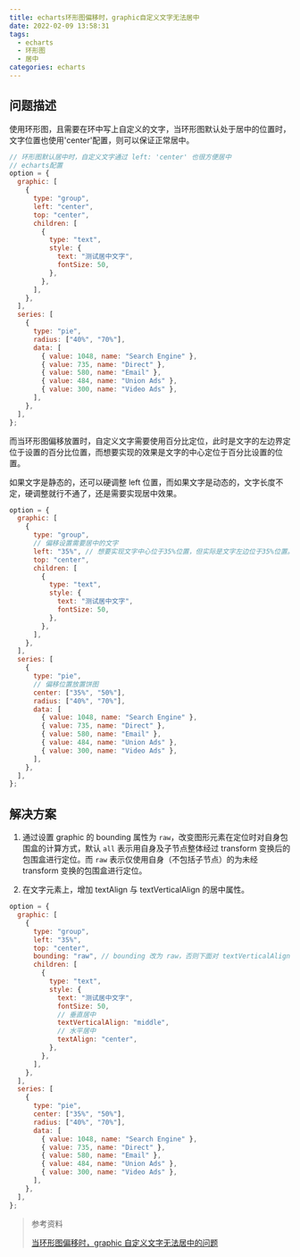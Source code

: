 ```yaml
---
title: echarts环形图偏移时，graphic自定义文字无法居中
date: 2022-02-09 13:58:31
tags:
  - echarts
  - 环形图
  - 居中
categories: echarts
---
```


## 问题描述

使用环形图，且需要在环中写上自定义的文字，当环形图默认处于居中的位置时，文字位置也使用'center'配置，则可以保证正常居中。

```js
// 环形图默认居中时，自定义文字通过 left: 'center' 也很方便居中
// echarts配置
option = {
  graphic: [
    {
      type: "group",
      left: "center",
      top: "center",
      children: [
        {
          type: "text",
          style: {
            text: "测试居中文字",
            fontSize: 50,
          },
        },
      ],
    },
  ],
  series: [
    {
      type: "pie",
      radius: ["40%", "70%"],
      data: [
        { value: 1048, name: "Search Engine" },
        { value: 735, name: "Direct" },
        { value: 580, name: "Email" },
        { value: 484, name: "Union Ads" },
        { value: 300, name: "Video Ads" },
      ],
    },
  ],
};
```

而当环形图偏移放置时，自定义文字需要使用百分比定位，此时是文字的左边界定位于设置的百分比位置，而想要实现的效果是文字的中心定位于百分比设置的位置。

如果文字是静态的，还可以硬调整 left 位置，而如果文字是动态的，文字长度不定，硬调整就行不通了，还是需要实现居中效果。

<!-- more -->

```js
option = {
  graphic: [
    {
      type: "group",
      // 偏移设置需要居中的文字
      left: "35%", // 想要实现文字中心位于35%位置，但实际是文字左边位于35%位置。
      top: "center",
      children: [
        {
          type: "text",
          style: {
            text: "测试居中文字",
            fontSize: 50,
          },
        },
      ],
    },
  ],
  series: [
    {
      type: "pie",
      // 偏移位置放置饼图
      center: ["35%", "50%"],
      radius: ["40%", "70%"],
      data: [
        { value: 1048, name: "Search Engine" },
        { value: 735, name: "Direct" },
        { value: 580, name: "Email" },
        { value: 484, name: "Union Ads" },
        { value: 300, name: "Video Ads" },
      ],
    },
  ],
};
```

## 解决方案

1. 通过设置 graphic 的 bounding 属性为 `raw`，改变图形元素在定位时对自身包围盒的计算方式，默认 `all` 表示用自身及子节点整体经过 transform 变换后的包围盒进行定位。而 `raw` 表示仅使用自身（不包括子节点）的为未经 transform 变换的包围盒进行定位。

2. 在文字元素上，增加 textAlign 与 textVerticalAlign 的居中属性。

```js
option = {
  graphic: [
    {
      type: "group",
      left: "35%",
      top: "center",
      bounding: "raw", // bounding 改为 raw，否则下面对 textVerticalAlign 与 textAlign 的配置不会生效
      children: [
        {
          type: "text",
          style: {
            text: "测试居中文字",
            fontSize: 50,
            // 垂直居中
            textVerticalAlign: "middle",
            // 水平居中
            textAlign: "center",
          },
        },
      ],
    },
  ],
  series: [
    {
      type: "pie",
      center: ["35%", "50%"],
      radius: ["40%", "70%"],
      data: [
        { value: 1048, name: "Search Engine" },
        { value: 735, name: "Direct" },
        { value: 580, name: "Email" },
        { value: 484, name: "Union Ads" },
        { value: 300, name: "Video Ads" },
      ],
    },
  ],
};
```

> 参考资料
>
> [当环形图偏移时，graphic 自定义文字无法居中的问题](https://github.com/apache/echarts/issues/11889)
